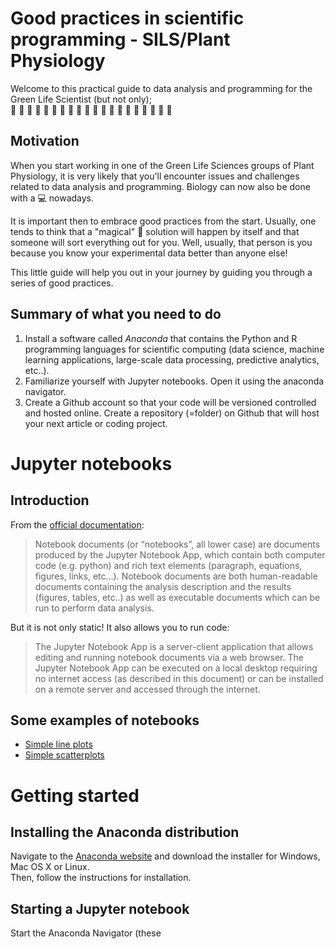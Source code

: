 # Good practices in scientific programming - SILS/Plant Physiology
Welcome to this practical guide to data analysis and programming for the Green Life Scientist (but not only);  
:green_apple: :cherries:	:watermelon: :strawberry:	🍑 :peach:	🍈 :melon:
🍌 :banana:	🍐 :pear:	🍍 :pineapple:
🍠 :sweet_potato:	🍆 :eggplant:	🍅 :tomato:

## Motivation
When you start working in one of the Green Life Sciences groups of Plant Physiology, it is very likely that you'll encounter issues and challenges related to data analysis and programming. Biology can now also be done with a :computer: nowadays.   

It is important then to embrace good practices from the start. Usually, one tends to think that a "magical" :crystal_ball: solution will happen by itself and that someone will sort everything out for you. Well, usually, that person is you because you know your experimental data better than anyone else!

This little guide will help you out in your journey by guiding you through a series of good practices. 

## Summary of what you need to do
1. Install a software called *Anaconda* that contains the Python and R programming languages for scientific computing (data science, machine learning applications, large-scale data processing, predictive analytics, etc..).
2. Familiarize yourself with Jupyter notebooks. Open it using the anaconda navigator. 
2. Create a Github account so that your code will be versioned controlled and hosted online. Create a repository (=folder) on Github that will host your next article or coding project.



# Jupyter notebooks

## Introduction
From the [official documentation](https://jupyter-notebook-beginner-guide.readthedocs.io/en/latest/what_is_jupyter.html):
> Notebook documents (or “notebooks”, all lower case) are documents produced by the Jupyter Notebook App, which contain both computer code (e.g. python) and rich text elements (paragraph, equations, figures, links, etc…). Notebook documents are both human-readable documents containing the analysis description and the results (figures, tables, etc..) as well as executable documents which can be run to perform data analysis.

But it is not only static! It also allows you to run code:
> The Jupyter Notebook App is a server-client application that allows editing and running notebook documents via a web browser. The Jupyter Notebook App can be executed on a local desktop requiring no internet access (as described in this document) or can be installed on a remote server and accessed through the internet.

## Some examples of notebooks
* [Simple line plots](https://nbviewer.jupyter.org/github/ScienceParkStudyGroup/studyGroup/blob/gh-pages/pythonDataScienceHandbook/04.01-Simple-Line-Plots.ipynb)
* [Simple scatterplots](https://nbviewer.jupyter.org/github/ScienceParkStudyGroup/studyGroup/blob/gh-pages/pythonDataScienceHandbook/04.02-Simple-Scatter-Plots.ipynb)

# Getting started

## Installing the Anaconda distribution
Navigate to the [Anaconda website](https://www.anaconda.com/distribution/) and download the installer for Windows, Mac OS X or Linux.  
Then, follow the instructions for installation.

## Starting a Jupyter notebook
Start the Anaconda Navigator (these 
